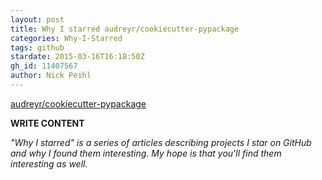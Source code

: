 ```yaml
---
layout: post
title: Why I starred audreyr/cookiecutter-pypackage
categories: Why-I-Starred
tags: github
stardate: 2015-03-16T16:18:50Z
gh_id: 11407567
author: Nick Peihl
---
```


[audreyr/cookiecutter-pypackage](https://github.com/audreyr/cookiecutter-pypackage)

**WRITE CONTENT**

*"Why I starred" is a series of articles describing projects I star on GitHub and why I found them interesting. My hope is that you'll find them interesting as well.*

